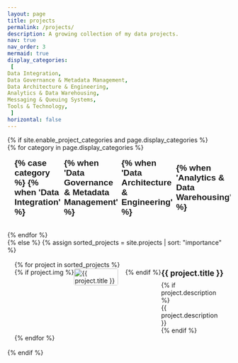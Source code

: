```yaml
---
layout: page
title: projects
permalink: /projects/
description: A growing collection of my data projects.
nav: true
nav_order: 3
mermaid: true
display_categories:
 [
Data Integration,
Data Governance & Metadata Management,
Data Architecture & Engineering,
Analytics & Data Warehousing,
Messaging & Queuing Systems,
Tools & Technology,
 ]
horizontal: false
---
```


<!-- pages/projects.md -->
<div class="projects">
  {% if site.enable_project_categories and page.display_categories %}
    <!-- Display categorized projects -->
    <div class="accordion-container">
      {% for category in page.display_categories %}
        <div class="accordion-item">
          <button class="accordion-header" id="header-{{ category | slugify }}">
            <h2 class="category">
              {% case category %}
                {% when 'Data Integration' %}
                  <i class="fas fa-random category-icon"></i>
                {% when 'Data Governance & Metadata Management' %}
                  <i class="fas fa-tasks category-icon"></i>
                {% when 'Data Architecture & Engineering' %}
                  <i class="fas fa-sitemap category-icon"></i>
                {% when 'Analytics & Data Warehousing' %}
                  <i class="fas fa-chart-bar category-icon"></i>
                {% when 'Messaging & Queuing Systems' %}
                  <i class="fas fa-envelope category-icon"></i>
                {% when 'Tools & Technology' %}
                  <i class="fas fa-tools category-icon"></i>
                {% else %}
                  <i class="fas fa-folder category-icon"></i>
              {% endcase %}
              {{ category }}
            </h2>
            <span class="accordion-icon"></span>
          </button>
          <div class="accordion-content" id="content-{{ category | slugify }}">
            {% assign categorized_projects = site.projects | where: "category", category %}
            {% assign sorted_projects = categorized_projects | sort: "importance" %}
            <div class="project-list">
              {% for project in sorted_projects %}
                <a href="{{ project.url | relative_url }}" class="project-card">
                  {% if project.img %}
                    <div class="project-image">
                      <img src="{{ project.img | relative_url }}" alt="{{ project.title }}" />
                    </div>
                  {% endif %}
                  <div class="project-info">
                    <h3 class="project-title">{{ project.title }}</h3>
                    {% if project.description %}
                      <p class="project-description">{{ project.description }}</p>
                    {% endif %}
                  </div>
                </a>
              {% endfor %}
            </div>
          </div>
        </div>
      {% endfor %}
    </div>
  {% else %}
    <!-- Display projects without categories -->
    {% assign sorted_projects = site.projects | sort: "importance" %}
    <div class="project-list">
      {% for project in sorted_projects %}
        <a href="{{ project.url | relative_url }}" class="project-card">
          {% if project.img %}
            <div class="project-image">
              <img src="{{ project.img | relative_url }}" alt="{{ project.title }}" />
            </div>
          {% endif %}
          <div class="project-info">
            <h3 class="project-title">{{ project.title }}</h3>
            {% if project.description %}
              <p class="project-description">{{ project.description }}</p>
            {% endif %}
          </div>
        </a>
      {% endfor %}
    </div>
  {% endif %}
</div>

<script>
document.addEventListener('DOMContentLoaded', function() {
  const accordionHeaders = document.querySelectorAll('.accordion-header');
  
  accordionHeaders.forEach(header => {
    header.addEventListener('click', function() {
      this.classList.toggle('active');
      const content = this.nextElementSibling;
      if (content.style.maxHeight) {
        content.style.maxHeight = null;
      } else {
        content.style.maxHeight = content.scrollHeight + "px";
      }
    });
  });
});
</script>

<style>
  .accordion-container {
    width: 100%;
  }
  
  .accordion-item {
    margin-bottom: 1rem;
    border: 1px solid var(--global-divider-color);
    border-radius: 0.25rem;
    overflow: hidden;
  }
  
  .accordion-header {
    background-color: var(--global-code-bg-color);
    color: var(--global-text-color);
    cursor: pointer;
    padding: 1rem;
    width: 100%;
    text-align: left;
    border: none;
    outline: none;
    transition: all 0.3s ease;
    display: flex;
    justify-content: space-between;
    align-items: center;
  }
  
  .accordion-header:hover,
  .accordion-header.active {
    background-color: var(--global-theme-color);
    color: var(--global-bg-color);
  }
  
  .accordion-header h2 {
    margin: 0;
    font-size: 1.2rem;
    display: flex;
    align-items: center;
    transition: color 0.3s ease;
  }
  
  .category-icon {
    margin-right: 0.5rem;
    font-size: 1.1em;
    transition: color 0.3s ease;
  }
  
  .accordion-header:hover h2,
  .accordion-header:hover .category-icon,
  .accordion-header.active h2,
  .accordion-header.active .category-icon {
    color: var(--global-bg-color);
  }
  
  .accordion-icon {
    width: 1.25rem;
    height: 1.25rem;
    border: 2px solid currentColor;
    border-radius: 50%;
    position: relative;
    transition: transform 0.3s ease, border-color 0.3s ease;
  }
  
  .accordion-icon::before,
  .accordion-icon::after {
    content: "";
    position: absolute;
    background-color: currentColor;
    top: 50%;
    left: 50%;
    transform: translate(-50%, -50%);
  }
  
  .accordion-icon::before {
    width: 0.75rem;
    height: 2px;
  }
  
  .accordion-icon::after {
    width: 2px;
    height: 0.75rem;
    transition: transform 0.3s ease;
  }
  
  .accordion-header.active .accordion-icon {
    transform: rotate(180deg);
  }
  
  .accordion-content {
    background-color: var(--global-bg-color);
    max-height: 0;
    overflow: hidden;
    transition: max-height 0.5s ease-out;
  }
  
  .project-list {
    padding: 1rem;
  }
  
  .project-card {
    display: flex;
    align-items: flex-start;
    margin-bottom: 1rem;
    padding-bottom: 1rem;
    border-bottom: 1px solid var(--global-divider-color);
    text-decoration: none;
    color: inherit;
    transition: background-color 0.3s ease;
  }
  
  .project-card:hover {
    background-color: var(--global-code-bg-color);
  }
  
  .project-card:last-child {
    border-bottom: none;
    margin-bottom: 0;
    padding-bottom: 0;
  }
  
  .project-image {
    flex: 0 0 100px;
    margin-right: 1rem;
  }
  
  .project-image img {
    width: 100%;
    height: auto;
    object-fit: cover;
    border-radius: 4px;
  }
  
  .project-info {
    flex: 1;
  }
  
  .project-title {
    margin: 0 0 0.5rem 0;
    font-size: 1.1rem;
    color: var(--global-theme-color);
  }
  
  .project-description {
    margin: 0;
    font-size: 0.9rem;
    color: var(--global-text-color-light);
  }
</style>
